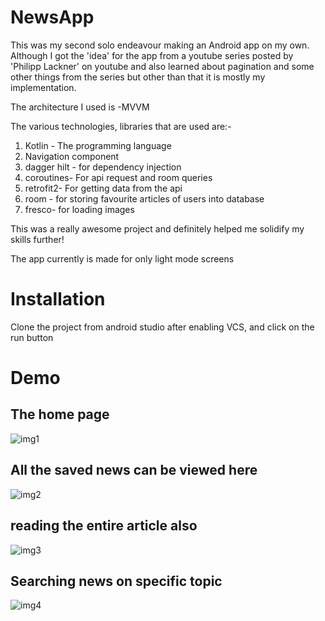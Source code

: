 # NewsApp
This was my second solo endeavour making an Android app on my own. Although I got the 'idea' for the app from a youtube series posted by 'Philipp Lackner' on youtube 
and also learned about pagination and some other things from the series but other than that it is mostly my implementation.

The architecture I used is -MVVM

The various technologies, libraries that are used are:-

1) Kotlin - The programming language
2) Navigation component
3) dagger hilt - for dependency injection
4) coroutines- For api request and room queries
5) retrofit2- For getting data from the api
6) room - for storing favourite articles of users into database
7) fresco- for loading images

This was a really awesome project and definitely helped me solidify my skills further!

The app currently is made for only light mode screens

# Installation

Clone the project from android studio after enabling VCS, and click on the run button

# Demo

## The home page
![img1](https://user-images.githubusercontent.com/66209574/175611576-6aa9a1ef-0b7e-4a17-ae24-d1eda2d0fd06.jpeg)

## All the saved news can be viewed here
![img2](https://user-images.githubusercontent.com/66209574/175611603-10331c32-8e3a-489b-b004-8e4bae6b0f63.jpeg)

## reading the entire article also
![img3](https://user-images.githubusercontent.com/66209574/175611617-c5dd8310-0c11-4ca4-b5be-0dc32c67cd34.jpeg)

## Searching news on specific topic
![img4](https://user-images.githubusercontent.com/66209574/175611631-37f3eb55-70f2-4370-9625-0899340b8a89.jpeg)
